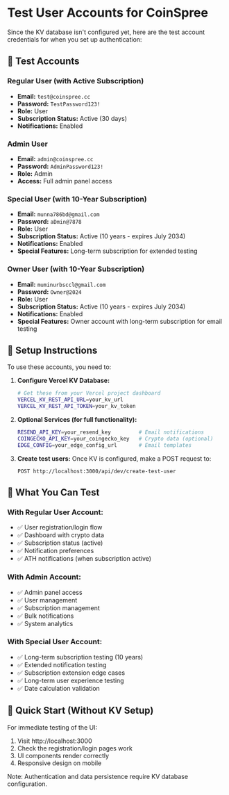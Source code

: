# Test User Accounts for CoinSpree

Since the KV database isn't configured yet, here are the test account credentials for when you set up authentication:

## 🧪 Test Accounts

### Regular User (with Active Subscription)

- **Email:** `test@coinspree.cc`
- **Password:** `TestPassword123!`
- **Role:** User
- **Subscription Status:** Active (30 days)
- **Notifications:** Enabled

### Admin User

- **Email:** `admin@coinspree.cc`
- **Password:** `AdminPassword123!`
- **Role:** Admin
- **Access:** Full admin panel access

### Special User (with 10-Year Subscription)

- **Email:** `munna786bd@gmail.com`
- **Password:** `aDmin@7878`
- **Role:** User
- **Subscription Status:** Active (10 years - expires July 2034)
- **Notifications:** Enabled
- **Special Features:** Long-term subscription for extended testing

### Owner User (with 10-Year Subscription)

- **Email:** `muminurbsccl@gmail.com`
- **Password:** `Owner@2024`
- **Role:** User
- **Subscription Status:** Active (10 years - expires July 2034)
- **Notifications:** Enabled
- **Special Features:** Owner account with long-term subscription for email testing

## 🔧 Setup Instructions

To use these accounts, you need to:

1. **Configure Vercel KV Database:**

   ```bash
   # Get these from your Vercel project dashboard
   VERCEL_KV_REST_API_URL=your_kv_url
   VERCEL_KV_REST_API_TOKEN=your_kv_token
   ```

2. **Optional Services (for full functionality):**

   ```bash
   RESEND_API_KEY=your_resend_key         # Email notifications
   COINGECKO_API_KEY=your_coingecko_key   # Crypto data (optional)
   EDGE_CONFIG=your_edge_config_url       # Email templates
   ```

3. **Create test users:** Once KV is configured, make a POST request to:
   ```
   POST http://localhost:3000/api/dev/create-test-user
   ```

## 🎯 What You Can Test

### With Regular User Account:

- ✅ User registration/login flow
- ✅ Dashboard with crypto data
- ✅ Subscription status (active)
- ✅ Notification preferences
- ✅ ATH notifications (when subscription active)

### With Admin Account:

- ✅ Admin panel access
- ✅ User management
- ✅ Subscription management
- ✅ Bulk notifications
- ✅ System analytics

### With Special User Account:

- ✅ Long-term subscription testing (10 years)
- ✅ Extended notification testing
- ✅ Subscription extension edge cases
- ✅ Long-term user experience testing
- ✅ Date calculation validation

## 🚀 Quick Start (Without KV Setup)

For immediate testing of the UI:

1. Visit http://localhost:3000
2. Check the registration/login pages work
3. UI components render correctly
4. Responsive design on mobile

Note: Authentication and data persistence require KV database configuration.
